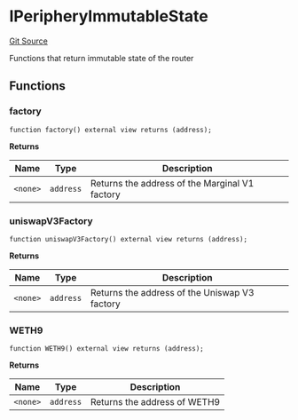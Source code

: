 # IPeripheryImmutableState
[Git Source](https://github.com/MarginalProtocol/v1-periphery/blob/3831eb0dc9ad872eeb8a0eb98bd8566331443136/contracts/interfaces/IPeripheryImmutableState.sol)

Functions that return immutable state of the router


## Functions
### factory


```solidity
function factory() external view returns (address);
```
**Returns**

|Name|Type|Description|
|----|----|-----------|
|`<none>`|`address`|Returns the address of the Marginal V1 factory|


### uniswapV3Factory


```solidity
function uniswapV3Factory() external view returns (address);
```
**Returns**

|Name|Type|Description|
|----|----|-----------|
|`<none>`|`address`|Returns the address of the Uniswap V3 factory|


### WETH9


```solidity
function WETH9() external view returns (address);
```
**Returns**

|Name|Type|Description|
|----|----|-----------|
|`<none>`|`address`|Returns the address of WETH9|


